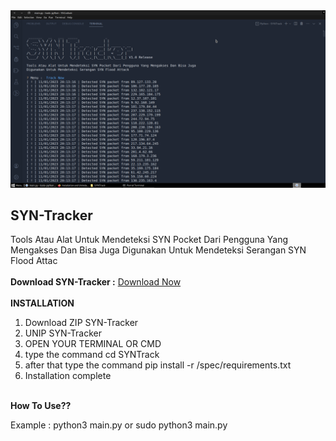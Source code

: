 <img src="trackSYN.png">
<br>
<h2>SYN-Tracker</h2>
Tools Atau Alat Untuk Mendeteksi SYN Pocket Dari Pengguna Yang Mengakses Dan Bisa Juga Digunakan Untuk Mendeteksi Serangan SYN Flood Attac
<br><br>
 <b>Download SYN-Tracker :</b>
 <a href="https://fierza-dev.github.io/SYNTrack.zip" class="focus:outline-none text-white bg-purple-700 hover:bg-purple-800 focus:ring-4 focus:ring-purple-300 font-medium rounded-lg text-sm px-5 py-2.5 mb-2  dark:bg-purple-600 dark:hover:bg-purple-700 dark:focus:ring-purple-900">Download Now</a>
<br><br>
 <b>INSTALLATION</b>
 <ol>
   <li>Download ZIP SYN-Tracker</li>
   <li>UNIP SYN-Tracker</li>
   <li>OPEN YOUR TERMINAL OR CMD</li>
   <li>type the command cd SYNTrack</li>
   <li>after that type the command pip install -r /spec/requirements.txt</li>
   <li>Installation complete</li>
 </ol>
<br>
 <b>How To Use??</b>
 <p>Example : python3 main.py or sudo python3 main.py</p>
